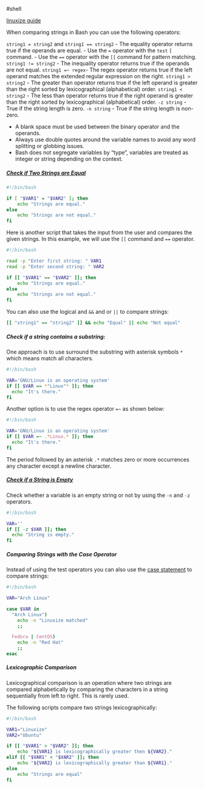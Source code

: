 #shell 

[linuxize guide](https://linuxize.com/post/how-to-compare-strings-in-bash/)

When comparing strings in Bash you can use the following operators:

`string1 = string2` and `string1 == string2` - The equality operator returns true if the operands are equal.
	-   Use the `=` operator with the `test` `[` command.
	-   Use the `==` operator with the `[[` command for pattern matching.
`string1 != string2` - The inequality operator returns true if the operands are not equal.
`string1 =~ regex`- The regex operator returns true if the left operand matches the extended regular expression on the right.
`string1 > string2` - The greater than operator returns true if the left operand is greater than the right sorted by lexicographical (alphabetical) order.
`string1 < string2` - The less than operator returns true if the right operand is greater than the right sorted by lexicographical (alphabetical) order.
`-z string` - True if the string length is zero.
`-n string` - True if the string length is non-zero.

-   A blank space must be used between the binary operator and the operands.
-   Always use double quotes around the variable names to avoid any word splitting or globbing issues.
-   Bash does not segregate variables by “type”, variables are treated as integer or string depending on the context.

##### [Check if Two Strings are Equal](https://linuxize.com/post/how-to-compare-strings-in-bash/#check-if-two-strings-are-equal)

```sh
#!/bin/bash

if [ "$VAR1" = "$VAR2" ]; then
    echo "Strings are equal."
else
    echo "Strings are not equal."
fi
```

Here is another script that takes the input from the user and compares the given strings. In this example, we will use the `[[` command and `==` operator.
```sh
#!/bin/bash

read -p "Enter first string: " VAR1
read -p "Enter second string: " VAR2

if [[ "$VAR1" == "$VAR2" ]]; then
    echo "Strings are equal."
else
    echo "Strings are not equal."
fi
```

You can also use the logical and `&&` and or `||` to compare strings:
```sh
[[ "string1" == "string2" ]] && echo "Equal" || echo "Not equal"
```

##### Check if a string contains a substring:
One approach is to use surround the substring with asterisk symbols `*` which means match all characters.
```sh
#!/bin/bash

VAR='GNU/Linux is an operating system'
if [[ $VAR == *"Linux"* ]]; then
  echo "It's there."
fi
```

Another option is to use the regex operator `=~` as shown below:
```sh
#!/bin/bash

VAR='GNU/Linux is an operating system'
if [[ $VAR =~ .*Linux.* ]]; then
  echo "It's there."
fi
```
The period followed by an asterisk `.*` matches zero or more occurrences any character except a newline character.

##### [Check if a String is Empty](https://linuxize.com/post/how-to-compare-strings-in-bash/#check-if-a-string-is-empty)
Check whether a variable is an empty string or not by using the `-n` and `-z` operators.
```sh
#!/bin/bash

VAR=''
if [[ -z $VAR ]]; then
  echo "String is empty."
fi
```

##### Comparing Strings with the Case Operator
Instead of using the test operators you can also use the [case statement](https://linuxize.com/post/bash-case-statement/) to compare strings:
```sh
#!/bin/bash

VAR="Arch Linux"

case $VAR in
  "Arch Linux")
    echo -n "Linuxize matched"
    ;;

  Fedora | CentOS)
    echo -n "Red Hat"
    ;;
esac
```

##### Lexicographic Comparison
Lexicographical comparison is an operation where two strings are compared alphabetically by comparing the characters in a string sequentially from left to right. This is rarely used.

The following scripts compare two strings lexicographically:
```sh
#!/bin/bash

VAR1="Linuxize"
VAR2="Ubuntu"

if [[ "$VAR1" > "$VAR2" ]]; then
    echo "${VAR1} is lexicographically greater then ${VAR2}."
elif [[ "$VAR1" < "$VAR2" ]]; then
    echo "${VAR2} is lexicographically greater than ${VAR1}."
else
    echo "Strings are equal"
fi
```

